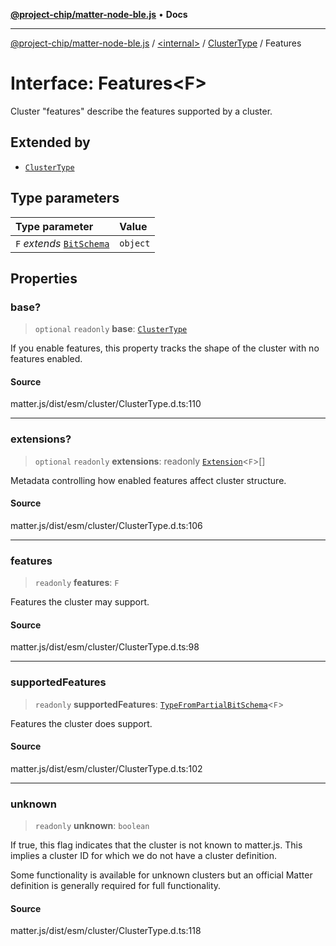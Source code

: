 [**@project-chip/matter-node-ble.js**](../../../../README.md) • **Docs**

***

[@project-chip/matter-node-ble.js](../../../../globals.md) / [\<internal\>](../../../README.md) / [ClusterType](../README.md) / Features

# Interface: Features\<F\>

Cluster "features" describe the features supported by a cluster.

## Extended by

- [`ClusterType`](../../../interfaces/ClusterType.md)

## Type parameters

| Type parameter | Value |
| :------ | :------ |
| `F` *extends* [`BitSchema`](../../../README.md#bitschema) | `object` |

## Properties

### base?

> `optional` `readonly` **base**: [`ClusterType`](../../../interfaces/ClusterType.md)

If you enable features, this property tracks the shape of the cluster with no features enabled.

#### Source

matter.js/dist/esm/cluster/ClusterType.d.ts:110

***

### extensions?

> `optional` `readonly` **extensions**: readonly [`Extension`](Extension.md)\<`F`\>[]

Metadata controlling how enabled features affect cluster structure.

#### Source

matter.js/dist/esm/cluster/ClusterType.d.ts:106

***

### features

> `readonly` **features**: `F`

Features the cluster may support.

#### Source

matter.js/dist/esm/cluster/ClusterType.d.ts:98

***

### supportedFeatures

> `readonly` **supportedFeatures**: [`TypeFromPartialBitSchema`](../../../README.md#typefrompartialbitschemat)\<`F`\>

Features the cluster does support.

#### Source

matter.js/dist/esm/cluster/ClusterType.d.ts:102

***

### unknown

> `readonly` **unknown**: `boolean`

If true, this flag indicates that the cluster is not known to matter.js.  This implies a cluster ID for which
we do not have a cluster definition.

Some functionality is available for unknown clusters but an official Matter definition is generally required
for full functionality.

#### Source

matter.js/dist/esm/cluster/ClusterType.d.ts:118
